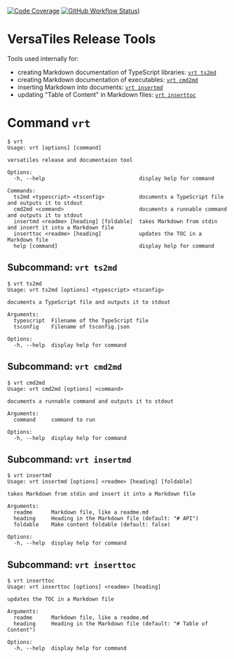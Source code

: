 [![Code Coverage](https://codecov.io/gh/versatiles-org/node-release-tool/branch/main/graph/badge.svg?token=IDHAI13M0K)](https://codecov.io/gh/versatiles-org/node-release-tool)
[![GitHub Workflow Status)](https://img.shields.io/github/actions/workflow/status/versatiles-org/node-release-tool/ci.yml)](https://github.com/versatiles-org/node-release-tool/actions/workflows/ci.yml)

# VersaTiles Release Tools

Tools used internally for:

* creating Markdown documentation of TypeScript libraries: [`vrt ts2md`](#subcommand-vrt-ts2md)
* creating Markdown documentation of executables: [`vrt cmd2md`](#subcommand-vrt-cmd2md)
* inserting Markdown into documents: [`vrt insertmd`](#subcommand-vrt-insertmd)
* updating "Table of Content" in Markdown files: [`vrt inserttoc`](#subcommand-vrt-inserttoc)

# Command `vrt`

<!--- This chapter is generated automatically --->

```console
$ vrt
Usage: vrt [options] [command]

versatiles release and documentaion tool

Options:
  -h, --help                              display help for command

Commands:
  ts2md <typescript> <tsconfig>           documents a TypeScript file and outputs it to stdout
  cmd2md <command>                        documents a runnable command and outputs it to stdout
  insertmd <readme> [heading] [foldable]  takes Markdown from stdin and insert it into a Markdown file
  inserttoc <readme> [heading]            updates the TOC in a Markdown file
  help [command]                          display help for command
```

## Subcommand: `vrt ts2md`

```console
$ vrt ts2md
Usage: vrt ts2md [options] <typescript> <tsconfig>

documents a TypeScript file and outputs it to stdout

Arguments:
  typescript  Filename of the TypeScript file
  tsconfig    Filename of tsconfig.json

Options:
  -h, --help  display help for command
```

## Subcommand: `vrt cmd2md`

```console
$ vrt cmd2md
Usage: vrt cmd2md [options] <command>

documents a runnable command and outputs it to stdout

Arguments:
  command     command to run

Options:
  -h, --help  display help for command
```

## Subcommand: `vrt insertmd`

```console
$ vrt insertmd
Usage: vrt insertmd [options] <readme> [heading] [foldable]

takes Markdown from stdin and insert it into a Markdown file

Arguments:
  readme      Markdown file, like a readme.md
  heading     Heading in the Markdown file (default: "# API")
  foldable    Make content foldable (default: false)

Options:
  -h, --help  display help for command
```

## Subcommand: `vrt inserttoc`

```console
$ vrt inserttoc
Usage: vrt inserttoc [options] <readme> [heading]

updates the TOC in a Markdown file

Arguments:
  readme      Markdown file, like a readme.md
  heading     Heading in the Markdown file (default: "# Table of Content")

Options:
  -h, --help  display help for command
```
